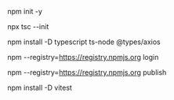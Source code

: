 npm init -y

npx tsc --init

npm install -D typescript ts-node @types/axios

npm --registry=https://registry.npmjs.org login

npm --registry=https://registry.npmjs.org publish

npm install -D vitest